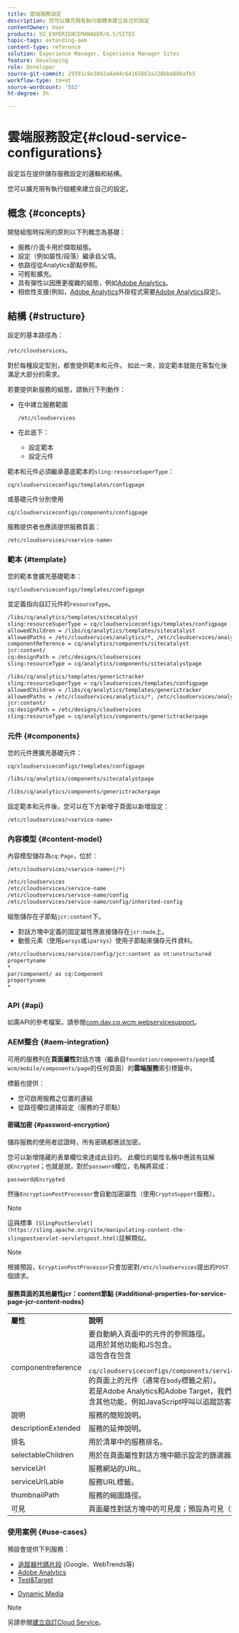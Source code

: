 ```yaml
---
title: 雲端服務設定
description: 您可以擴充現有執行個體來建立自己的設定
contentOwner: User
products: SG_EXPERIENCEMANAGER/6.5/SITES
topic-tags: extending-aem
content-type: reference
solution: Experience Manager, Experience Manager Sites
feature: Developing
role: Developer
source-git-commit: 29391c8e3042a8a04c64165663a228bb4886afb5
workflow-type: tm+mt
source-wordcount: '552'
ht-degree: 3%

---
```


# 雲端服務設定{#cloud-service-configurations}

設定旨在提供儲存服務設定的邏輯和結構。

您可以擴充現有執行個體來建立自己的設定。

## 概念 {#concepts}

開發組態時採用的原則以下列概念為基礎：

* 服務/介面卡用於擷取組態。
* 設定（例如屬性/段落）繼承自父項。
* 依路徑從Analytics節點參照。
* 可輕鬆擴充。
* 具有彈性以因應更複雜的組態，例如[Adobe Analytics](/help/sites-administering/marketing-cloud.md#integrating-with-adobe-analytics)。
* 相依性支援(例如，[Adobe Analytics](/help/sites-administering/marketing-cloud.md#integrating-with-adobe-analytics)外掛程式需要[Adobe Analytics](/help/sites-administering/marketing-cloud.md#integrating-with-adobe-analytics)設定)。

## 結構 {#structure}

設定的基本路徑為：

`/etc/cloudservices`。

對於每種設定型別，都會提供範本和元件。 如此一來，設定範本就能在客製化後滿足大部分的需求。

若要提供新服務的組態，請執行下列動作：

* 在中建立服務範圍

  `/etc/cloudservices`

* 在此底下：

   * 設定範本
   * 設定元件

範本和元件必須繼承基底範本的`sling:resourceSuperType`：

`cq/cloudserviceconfigs/templates/configpage`

或基礎元件分別使用

`cq/cloudserviceconfigs/components/configpage`

服務提供者也應該提供服務頁面：

`/etc/cloudservices/<service-name>`

### 範本 {#template}

您的範本會擴充基礎範本：

`cq/cloudserviceconfigs/templates/configpage`

並定義指向自訂元件的`resourceType`。

```xml
/libs/cq/analytics/templates/sitecatalyst
sling:resourceSuperType = cq/cloudserviceconfigs/templates/configpage
allowedChildren = /libs/cq/analytics/templates/sitecatalyst
allowedPaths = /etc/cloudservices/analytics/*, /etc/cloudservices/analytics/.*
componentReference = cq/analytics/components/sitecatalyst
jcr:content/
cq:designPath = /etc/designs/cloudservices
sling:resourceType = cq/analytics/components/sitecatalystpage

/libs/cq/analytics/templates/generictracker
sling:resourceSuperType = cq/cloudservices/templates/configpage
allowedChildren = /libs/cq/analytics/templates/generictracker
allowedPaths = /etc/cloudservices/analytics/*, /etc/cloudservices/analytics/.*
jcr:content/
cq:designPath = /etc/designs/cloudservices
sling:resourceType = cq/analytics/components/generictrackerpage
```

### 元件 {#components}

您的元件應擴充基礎元件：

`cq/cloudserviceconfigs/templates/configpage`

```xml
/libs/cq/analytics/components/sitecatalystpage

/libs/cq/analytics/components/generictrackerpage
```

設定範本和元件後，您可以在下方新增子頁面以新增設定：

`/etc/cloudservices/<service-name>`

### 內容模型 {#content-model}

內容模型儲存為`cq:Page`，位於：

`/etc/cloudservices/<service-name>(/*)`

```xml
/etc/cloudservices
/etc/cloudservices/service-name
/etc/cloudservices/service-name/config
/etc/cloudservices/service-name/config/inherited-config
```

組態儲存在子節點`jcr:content`下。

* 對話方塊中定義的固定屬性應直接儲存在`jcr:node`上。
* 動態元素（使用`parsys`或`iparsys`）使用子節點來儲存元件資料。

```xml
/etc/cloudservices/service/config/jcr:content as nt:unstructured
propertyname
*
par/component/ as cq:Component
propertyname
*
```

### API {#api}

如需API的參考檔案，請參閱[com.day.cq.wcm.webservicesupport](https://developer.adobe.com/experience-manager/reference-materials/6-5/javadoc/com/day/cq/wcm/webservicesupport/package-summary.html)。

### AEM整合 {#aem-integration}

可用的服務列在&#x200B;**頁面屬性**&#x200B;對話方塊（繼承自`foundation/components/page`或`wcm/mobile/components/page`的任何頁面）的&#x200B;**雲端服務**&#x200B;索引標籤中。

標籤也提供：

* 您可啟用服務之位置的連結
* 從路徑欄位選擇設定（服務的子節點）

#### 密碼加密 {#password-encryption}

儲存服務的使用者認證時，所有密碼都應該加密。

您可以新增隱藏的表單欄位來達成此目的。 此欄位的屬性名稱中應該有註解`@Encrypted`；也就是說，對於`password`欄位，名稱將寫成：

`password@Encrypted`

然後`EncryptionPostProcessor`會自動加密屬性（使用`CryptoSupport`服務）。

>[!NOTE]
>
>這與標準` [SlingPostServlet](https://sling.apache.org/site/manipulating-content-the-slingpostservlet-servletspost.html)`註解類似。

>[!NOTE]
>
>根據預設，`EcryptionPostProcessor`只會加密對`/etc/cloudservices`提出的`POST`個請求。

#### 服務頁面的其他屬性jcr：content節點 {#additional-properties-for-service-page-jcr-content-nodes}

<table>
 <tbody>
  <tr>
   <td><strong>屬性</strong></td>
   <td><strong>說明</strong></td>
  </tr>
  <tr>
   <td>componentreference</td>
   <td>要自動納入頁面中的元件的參照路徑。<br />這用於其他功能和JS包含。<br />這包含在包含<br /> <code> cq/cloudserviceconfigs/components/servicecomponents</code><br />的頁面上的元件（通常在<code>body</code>標籤之前）。<br />若是Adobe Analytics和Adobe Target，我們會使用這個包含其他功能，例如JavaScript呼叫以追蹤訪客行為。</td>
  </tr>
  <tr>
   <td>說明</td>
   <td>服務的簡短說明。<br /> </td>
  </tr>
  <tr>
   <td>descriptionExtended</td>
   <td>服務的延伸說明。</td>
  </tr>
  <tr>
   <td>排名</td>
   <td>用於清單中的服務排名。</td>
  </tr>
  <tr>
   <td>selectableChildren</td>
   <td>用於在頁面屬性對話方塊中顯示設定的篩選器。</td>
  </tr>
  <tr>
   <td>serviceUrl</td>
   <td>服務網站的URL。</td>
  </tr>
  <tr>
   <td>serviceUrlLable</td>
   <td>服務URL標籤。</td>
  </tr>
  <tr>
   <td>thumbnailPath</td>
   <td>服務的縮圖路徑。</td>
  </tr>
  <tr>
   <td>可見</td>
   <td>頁面屬性對話方塊中的可見度；預設為可見（選擇性）</td>
  </tr>
 </tbody>
</table>

### 使用案例 {#use-cases}

預設會提供下列服務：

* [追蹤器代碼片段](/help/sites-administering/external-providers.md) (Google、WebTrends等)
* [Adobe Analytics](/help/sites-administering/marketing-cloud.md#integrating-with-adobe-analytics)
* [Test&amp;Target](/help/sites-administering/marketing-cloud.md#integrating-with-adobe-target)
<!-- Search&Promote is end of life as of September 1, 2022 * [Search&Promote](/help/sites-administering/marketing-cloud.md#integrating-with-search-promote) -->
* [Dynamic Media](/help/sites-administering/marketing-cloud.md#integrating-with-scene)

>[!NOTE]
>
>另請參閱[建立自訂Cloud Service](/help/sites-developing/extending-cloud-config-custom-cloud.md)。
